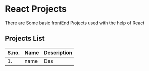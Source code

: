 # React Projects

There are Some basic frontEnd Projects used with the help of React

## Projects List

| S.no.| Name | Description|
|----|----|----|
| 1. | name | Des |
